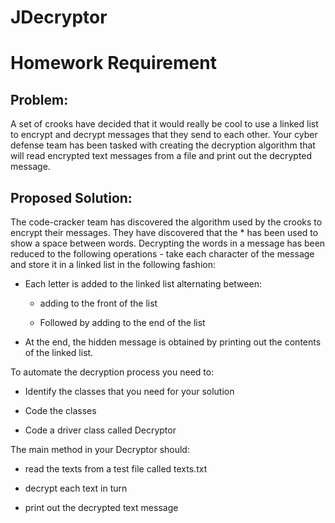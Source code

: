 # JDecryptor
Homework Requirement
===============================
Problem:
----------------
  A set of crooks have decided that it would really be cool to use a linked list to encrypt and decrypt messages that they send to each other. Your cyber defense team has been tasked with creating the decryption algorithm that will read encrypted text messages from a file and print out the decrypted message.

Proposed Solution:
----------------
  The code-cracker team has discovered the algorithm used by the crooks to encrypt their messages.
  They have discovered that the * has been used to show a space between words. Decrypting the words in a message has been reduced to the following operations - take each character of the message and store it in a linked list in the following fashion:

- Each letter is added to the linked list alternating between: 
  
  - adding to the front of the list 
  
  - Followed by adding to the end of the list
  
- At the end, the hidden message is obtained by printing out the contents of the linked list.


To automate the decryption process you need to:

- Identify the classes that you need for your solution

- Code the classes

- Code a driver class called Decryptor


The main method in your Decryptor should:

- read the texts from a test file called texts.txt

- decrypt each text in turn

- print out the decrypted text message

